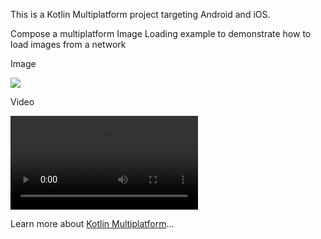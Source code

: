 This is a Kotlin Multiplatform project targeting Android and iOS.


Compose a multiplatform Image Loading example to demonstrate how to load images from a network 

Image 

![](../../blob/master/composeApp/src/commonMain/resources/Screenshot_1704533208.png)

Video 

![](../../blob/master/composeApp/src/commonMain/resources/coil3sample.webm)

Learn more about [Kotlin Multiplatform](https://www.jetbrains.com/help/kotlin-multiplatform-dev/get-started.html)…

